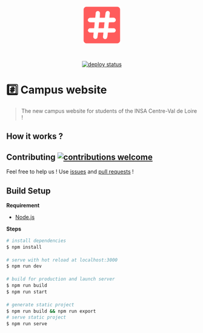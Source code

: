 <p align="center"><img src="./static/icon.png" alt="Campus INSA CVL logo" align="center" width="100px"></p><br/>
<p align="center">
  <a href="https://app.netlify.com/sites/vigorous-albattani-b37c0e/deploys">
    <img src="https://api.netlify.com/api/v1/badges/f30d7dfc-29d9-475d-a0d3-b7b3ac0f71f6/deploy-status" alt="deploy status" />
  </a>
</p>

# #️⃣ Campus website

> The new campus website for students of the INSA Centre-Val de Loire !

## How it works ?

## Contributing [![contributions welcome](https://img.shields.io/badge/contributions-welcome-brightgreen.svg?style=flat)](https://github.com/Campus-INSA-CVL/tutorinsa-server/issues)

Feel free to help us ! Use [issues](https://github.com/Campus-INSA-CVL/tutorinsa-server/issues) and [pull requests](https://github.com/Campus-INSA-CVL/tutorinsa-server/pulls) !

## Build Setup

**Requirement**

- [Node.js](https://nodejs.org/en/)

**Steps**

```bash
# install dependencies
$ npm install

# serve with hot reload at localhost:3000
$ npm run dev

# build for production and launch server
$ npm run build
$ npm run start

# generate static project
$ npm run build && npm run export
# serve static project
$ npm run serve
```

